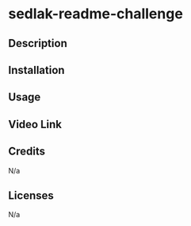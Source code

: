 # sedlak-readme-challenge

## Description

## Installation

## Usage

## Video Link

## Credits

N/a

## Licenses

N/a